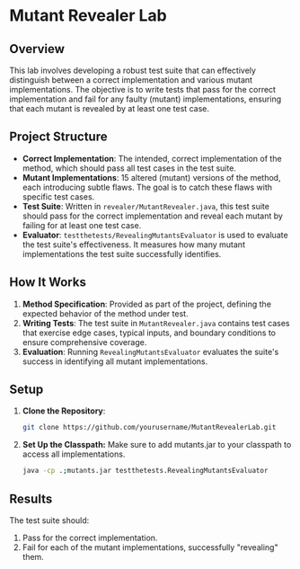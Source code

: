 # Mutant Revealer Lab

## Overview

This lab involves developing a robust test suite that can effectively distinguish between a correct implementation and various mutant implementations. The objective is to write tests that pass for the correct implementation and fail for any faulty (mutant) implementations, ensuring that each mutant is revealed by at least one test case.

## Project Structure

- **Correct Implementation**: The intended, correct implementation of the method, which should pass all test cases in the test suite.
- **Mutant Implementations**: 15 altered (mutant) versions of the method, each introducing subtle flaws. The goal is to catch these flaws with specific test cases.
- **Test Suite**: Written in `revealer/MutantRevealer.java`, this test suite should pass for the correct implementation and reveal each mutant by failing for at least one test case.
- **Evaluator**: `testthetests/RevealingMutantsEvaluator` is used to evaluate the test suite's effectiveness. It measures how many mutant implementations the test suite successfully identifies.

## How It Works

1. **Method Specification**: Provided as part of the project, defining the expected behavior of the method under test.
2. **Writing Tests**: The test suite in `MutantRevealer.java` contains test cases that exercise edge cases, typical inputs, and boundary conditions to ensure comprehensive coverage.
3. **Evaluation**: Running `RevealingMutantsEvaluator` evaluates the suite's success in identifying all mutant implementations.

## Setup

1. **Clone the Repository**:
   ```bash
   git clone https://github.com/yourusername/MutantRevealerLab.git
2. **Set Up the Classpath:**
   Make sure to add mutants.jar to your classpath to access all implementations.

    ```bash
    java -cp .;mutants.jar testthetests.RevealingMutantsEvaluator


## Results

The test suite should:

1. Pass for the correct implementation.
2. Fail for each of the mutant implementations, successfully "revealing" them.
